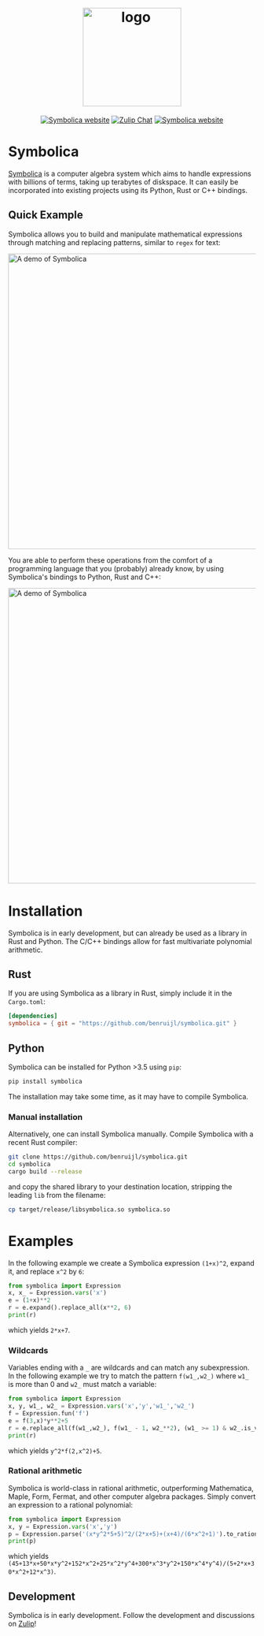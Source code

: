 <h1 align="center">
  <br>
  <picture>
  <source media="(prefers-color-scheme: dark)" srcset="https://symbolica.io/logo_dark.svg">
  <source media="(prefers-color-scheme: light)" srcset="https://symbolica.io/logo.svg">
  <img src="https://symbolica.io/logo.svg" alt="logo" width="200">
</picture>
  <br>
</h1>

<p align="center">
<a href="https://symbolica.io"><img alt="Symbolica website" src="https://img.shields.io/static/v1?label=symbolica&message=website&color=orange&style=flat-square"></a>
  <a href="https://reform.zulipchat.com"><img alt="Zulip Chat" src="https://img.shields.io/static/v1?label=zulip&message=discussions&color=blue&style=flat-square"></a>
    <a href="https://github.com/benruijl/symbolica"><img alt="Symbolica website" src="https://img.shields.io/static/v1?label=github&message=development&color=green&style=flat-square&logo=github"></a>
</p>

# Symbolica

[Symbolica](https://symbolica.io) is a computer algebra system which aims to handle expressions with billions
of terms, taking up terabytes of diskspace. It can easily be incorporated into existing projects using its Python, Rust or C++ bindings.

## Quick Example

Symbolica allows you to build and manipulate mathematical expressions through matching and replacing patterns, similar to `regex` for text:

<picture>
  <source media="(prefers-color-scheme: dark)" srcset="https://symbolica.io/resources/demo.gif">
  <source media="(prefers-color-scheme: light)" srcset="https://symbolica.io/resources/demo_light.gif">
  <img width="600" alt="A demo of Symbolica" srcset="https://symbolica.io/resources/demo.gif">
</picture>

You are able to perform these operations from the comfort of a programming language that you (probably) already know, by using Symbolica's bindings to Python, Rust and C++:

<picture>
  <source media="(prefers-color-scheme: dark)" srcset="help.png">
  <source media="(prefers-color-scheme: light)" srcset="help.png">
  <img width="600" alt="A demo of Symbolica" src="help.png">
</picture>

# Installation

Symbolica is in early development, but can already be used as a library in Rust and Python. The C/C++ bindings allow for fast multivariate polynomial arithmetic.

## Rust

If you are using Symbolica as a library in Rust, simply include it in the `Cargo.toml`:

```toml
[dependencies]
symbolica = { git = "https://github.com/benruijl/symbolica.git" }
```

## Python

Symbolica can be installed for Python >3.5 using `pip`:

```sh
pip install symbolica
```

The installation may take some time, as it may have to compile Symbolica.

### Manual installation
Alternatively, one can install Symbolica manually. Compile Symbolica with a recent Rust compiler:

```sh
git clone https://github.com/benruijl/symbolica.git
cd symbolica
cargo build --release
```
and copy the shared library to your destination location, stripping the leading `lib` from the filename:
```sh
cp target/release/libsymbolica.so symbolica.so
```

# Examples

In the following example we create a Symbolica expression `(1+x)^2`, expand it, and replace `x^2` by `6`:

```python
from symbolica import Expression
x, x_ = Expression.vars('x')
e = (1+x)**2
r = e.expand().replace_all(x**2, 6)
print(r)
```
which yields `2*x+7`.

### Wildcards

Variables ending with a `_` are wildcards and can match any subexpression.
In the following example we try to match the pattern `f(w1_,w2_)` where `w1_` is more than 0 and `w2_` must match a variable:

```python
from symbolica import Expression
x, y, w1_, w2_ = Expression.vars('x','y','w1_','w2_')
f = Expression.fun('f')
e = f(3,x)*y**2+5
r = e.replace_all(f(w1_,w2_), f(w1_ - 1, w2_**2), (w1_ >= 1) & w2_.is_var())
print(r)
```
which yields `y^2*f(2,x^2)+5`.

### Rational arithmetic

Symbolica is world-class in rational arithmetic, outperforming Mathematica, Maple, Form, Fermat, and other computer algebra packages. Simply convert an expression to a rational polynomial:
```python
from symbolica import Expression
x, y = Expression.vars('x','y')
p = Expression.parse('(x*y^2*5+5)^2/(2*x+5)+(x+4)/(6*x^2+1)').to_rational_polynomial()
print(p)
```
which yields `(45+13*x+50*x*y^2+152*x^2+25*x^2*y^4+300*x^3*y^2+150*x^4*y^4)/(5+2*x+30*x^2+12*x^3)`.

## Development

Symbolica is in early development. Follow the development and discussions on [Zulip](https://reform.zulipchat.com)!